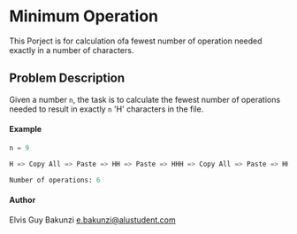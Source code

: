 # Minimum Operation

This Porject is for calculation ofa fewest number of operation needed exactly in a number of  characters.

## Problem Description

Given a number `n`, the task is to calculate the fewest number of operations needed to result in exactly `n` 'H' characters in the file.

#### Example

```python
n = 9

H => Copy All => Paste => HH => Paste => HHH => Copy All => Paste => HHHHHH => Paste => HHHHHHHHH

Number of operations: 6

```

#### Author

Elvis Guy Bakunzi <e.bakunzi@alustudent.com>


